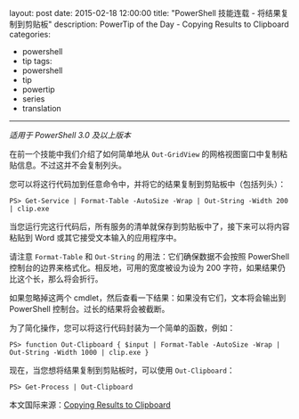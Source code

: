 layout: post
date: 2015-02-18 12:00:00
title: "PowerShell 技能连载 - 将结果复制到剪贴板"
description: PowerTip of the Day - Copying Results to Clipboard
categories:
- powershell
- tip
tags:
- powershell
- tip
- powertip
- series
- translation
---
_适用于 PowerShell 3.0 及以上版本_

在前一个技能中我们介绍了如何简单地从 `Out-GridView` 的网格视图窗口中复制粘贴信息。不过这并不会复制列头。

您可以将这行代码加到任意命令中，并将它的结果复制到剪贴板中（包括列头）：

    PS> Get-Service | Format-Table -AutoSize -Wrap | Out-String -Width 200 | clip.exe

当您运行完这行代码后，所有服务的清单就保存到剪贴板中了，接下来可以将内容粘贴到 Word 或其它接受文本输入的应用程序中。

请注意 `Format-Table` 和 `Out-String` 的用法：它们确保数据不会按照 PowerShell 控制台的边界来格式化。相反地，可用的宽度被设为设为 200 字符，如果结果仍比这个长，那么将会折行。

如果忽略掉这两个 cmdlet，然后查看一下结果：如果没有它们，文本将会输出到 PowerShell 控制台。过长的结果将会被截断。

为了简化操作，您可以将这行代码封装为一个简单的函数，例如：

    PS> function Out-Clipboard { $input | Format-Table -AutoSize -Wrap | Out-String -Width 1000 | clip.exe }

现在，当您想将结果复制到剪贴板时，可以使用 `Out-Clipboard`：

    PS> Get-Process | Out-Clipboard

<!--more-->
本文国际来源：[Copying Results to Clipboard](http://community.idera.com/powershell/powertips/b/tips/posts/copying-results-to-clipboard-021815)
